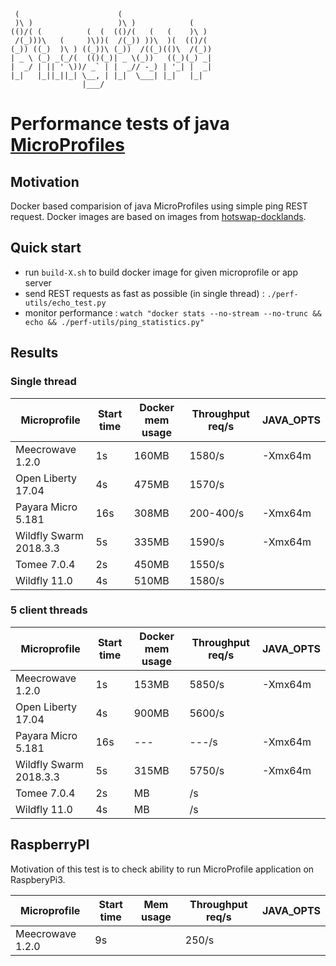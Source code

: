      (                      (
     )\ )                   )\ )            (
    (()/( (          (  (  (()/(   (   (    )\ )
     /(_)))\   (     )\))(  /(_)) ))\  )(  (()/(
    (_)) ((_)  )\ ) ((_))\ (_))  /((_)(()\  /(_))
    | _ \ (_) _(_/(  (()(_)| _ \(_))   ((_)(_) _|
    |  _/ | || ' \))/ _` | |  _// -_) | '_| |  _|
    |_|   |_||_||_| \__, | |_|  \___| |_|   |_|
                    |___/

# Performance tests of java [MicroProfiles](https://microprofile.io/)

## Motivation

Docker based comparision of java MicroProfiles using simple ping REST request. Docker images are based
on images from [hotswap-docklands](https://github.com/HotswapProjects/hotswap-docklands).

## Quick start

* run `build-X.sh` to build docker image for given microprofile or app server
* send REST requests as fast as possible (in single thread) : `./perf-utils/echo_test.py`
* monitor performance : `watch "docker stats --no-stream --no-trunc && echo && ./perf-utils/ping_statistics.py"`

## Results

### Single thread

|Microprofile|Start time|Docker mem usage|Throughput req/s|JAVA_OPTS|
|------------|----------|----------------|----------------|---------|
|Meecrowave 1.2.0|1s|160MB|1580/s|-Xmx64m|
|Open Liberty 17.04|4s|475MB|1570/s||
|Payara Micro 5.181|16s|308MB|200-400/s|-Xmx64m|
|Wildfly Swarm 2018.3.3|5s|335MB|1590/s|-Xmx64m|
|Tomee 7.0.4|2s|450MB|1550/s||
|Wildfly 11.0|4s|510MB|1580/s||

### 5 client threads

|Microprofile|Start time|Docker mem usage|Throughput req/s|JAVA_OPTS|
|------------|----------|----------------|----------------|---------|
|Meecrowave 1.2.0|1s|153MB|5850/s|-Xmx64m|
|Open Liberty 17.04|4s|900MB|5600/s||
|Payara Micro 5.181|16s|---|---/s|-Xmx64m|
|Wildfly Swarm 2018.3.3|5s|315MB|5750/s|-Xmx64m|
|Tomee 7.0.4|2s|MB|/s||
|Wildfly 11.0|4s|MB|/s||

## RaspberryPI

Motivation of this test is to check ability to run MicroProfile application on RaspberyPi3.

|Microprofile|Start time|Mem usage|Throughput req/s|JAVA_OPTS|
|------------|----------|----------------|----------------|---------|
|Meecrowave 1.2.0|9s||250/s||
